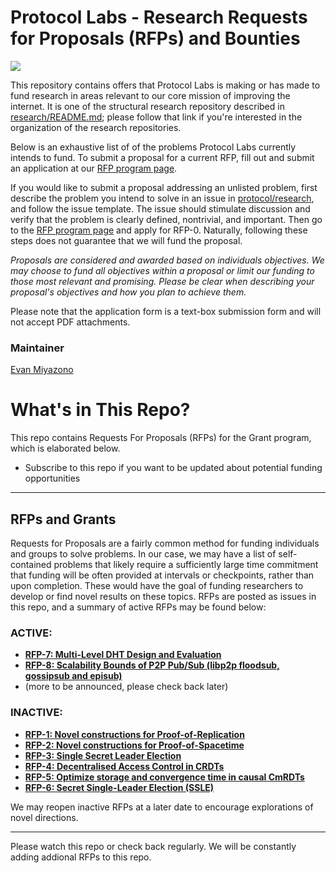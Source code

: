 # Protocol Labs - Research Requests for Proposals (RFPs) and Bounties
[![](https://img.shields.io/badge/team-research-0f41f4.svg?style=flat-square)](https://github.com/protocol/research)

This repository contains offers that Protocol Labs is making or has made to fund research in areas relevant to our core mission of improving the internet.  It is one of the structural research repository described in [research/README.md](https://github.com/protocol/research); please follow that link if you're interested in the organization of the research repositories.

Below is an exhaustive list of of the problems Protocol Labs currently intends to fund.  To submit a proposal for a current RFP, fill out and submit an application at our [RFP program page](https://protocollabs.smapply.io/). 

If you would like to submit a proposal addressing an unlisted problem, first describe the problem you intend to solve in an issue in [protocol/research](https://github.com/protocol/research/issues), and follow the issue template.  The issue should stimulate discussion and verify that the problem is clearly defined, nontrivial, and important. Then go to the [RFP program page](https://protocollabs.smapply.io/) and apply for RFP-0. Naturally, following these steps does not guarantee that we will fund the proposal.

*Proposals are considered and awarded based on individuals objectives. We may choose to fund all objectives within a proposal or limit our funding to those most relevant and promising. Please be clear when describing your proposal's objectives and how you plan to achieve them.*

Please note that the application form is a text-box submission form and will not accept PDF attachments.


### Maintainer

[Evan Miyazono](https://github.com/miyazono)

# What's in This Repo?

This repo contains Requests For Proposals (RFPs) for the Grant program, which is elaborated below.

 - Subscribe to this repo if you want to be updated about potential funding opportunities

---
<!-- ## Bounties
Similar to a bug bounty program, we may occasionally post problems in this repository with an associated reward to be paid on delivery of a solution.  A list of active bounties may be found below

 - **(none at present, please check back later)**
-->


## RFPs and Grants
Requests for Proposals are a fairly common method for funding individuals and groups to solve problems.  In our case, we may have a list of self-contained problems that likely require a sufficiently large time commitment that funding will be often provided at intervals or checkpoints, rather than upon completion.  These would have the goal of funding researchers to develop or find novel results on these topics.  RFPs are posted as issues in this repo, and a summary of active RFPs may be found below:

### ACTIVE:
  - **[RFP-7: Multi-Level DHT Design and Evaluation](https://github.com/protocol/research-RFPs/blob/master/RFPs/rfp-7-MLDHT.md)**
  - **[RFP-8: Scalability Bounds of P2P Pub/Sub (libp2p floodsub, gossipsub and episub)](https://github.com/protocol/research-RFPs/blob/master/RFPs/rfp-8-pubsub.md)**
  - (more to be announced, please check back later)  

### INACTIVE:
  - **[RFP-1: Novel constructions for Proof-of-Replication](https://github.com/protocol/research-RFPs/blob/master/RFPs/rfp-1-proof-of-replication.md)**
  - **[RFP-2: Novel constructions for Proof-of-Spacetime](https://github.com/protocol/research-RFPs/blob/master/RFPs/rfp-2-proof-of-spacetime.md)**
  - **[RFP-3: Single Secret Leader Election](https://github.com/protocol/research-RFPs/blob/master/RFPs/rfp-3-single-leader-election.md)**
  - **[RFP-4: Decentralised Access Control in CRDTs](https://github.com/protocol/research-RFPs/blob/master/RFPs/rfp-4-CRDT-ACL.md)**
  - **[RFP-5: Optimize storage and convergence time in causal CmRDTs](https://github.com/protocol/research-RFPs/blob/master/RFPs/rfp-5-optimized-CmRDT.md)**
  - **[RFP-6: Secret Single-Leader Election (SSLE)](https://github.com/protocol/research-RFPs/blob/master/RFPs/rfp-6-SSLE.md)**


We may reopen inactive RFPs at a later date to encourage explorations of novel directions.

---
Please watch this repo or check back regularly.  We will be constantly adding addional RFPs to this repo.
